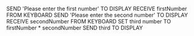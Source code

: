 SEND 'Please enter the first number' TO DISPLAY
RECEIVE firstNumber FROM KEYBOARD
SEND 'Please enter the second number' TO DISPLAY
RECEIVE secondNumber FROM KEYBOARD
SET third number TO firstNumber * secondNumber
SEND third TO DISPLAY 
